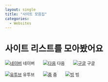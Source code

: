 ```yaml
---
layout: single
title: "사이트 모음집"
categories:
  - Websites
---
```


# 사이트 리스트를 모아봤어요

[![네이버](https://github.com/user-attachments/assets/a71edaca-4208-4174-aa3d-08668b50ce31)](https://www.naver.com/) 네이버
&nbsp;&nbsp;&nbsp;&nbsp;&nbsp;
[![다음](https://github.com/user-attachments/assets/adad49e6-3e34-4a6b-b1ce-a19d81f4d101)](https://www.daum.net/) 다음
&nbsp;&nbsp;&nbsp;&nbsp;&nbsp;
[![구글](https://github.com/user-attachments/assets/492971aa-7439-43a7-b31d-6d0d48163fd5)](https://www.google.co.kr/) 구글
<br/><br/>
[![유투브](https://github.com/user-attachments/assets/3b9765e2-40fc-426b-a0fb-84275b15e2ca)](https://www.youtube.com/) 유투브
&nbsp;&nbsp;&nbsp;&nbsp;&nbsp;
[![줌](https://github.com/user-attachments/assets/c4a3e148-b138-437a-b27e-d182e0a08c89)](https://zum.com/) 줌
&nbsp;&nbsp;&nbsp;&nbsp;&nbsp;
[![빙](https://github.com/user-attachments/assets/7c6000f9-2121-471b-8455-1a663e16763e)](https://www.bing.com/?cc=kr) 빙
